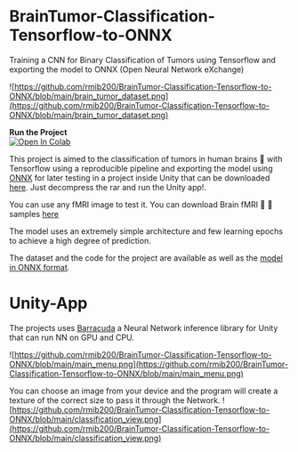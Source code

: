 # BrainTumor-Classification-Tensorflow-to-ONNX
Training a CNN for Binary Classification of Tumors using Tensorflow and exporting the model to ONNX (Open Neural Network eXchange)

![https://github.com/rmib200/BrainTumor-Classification-Tensorflow-to-ONNX/blob/main/brain_tumor_dataset.png](https://github.com/rmib200/BrainTumor-Classification-Tensorflow-to-ONNX/blob/main/brain_tumor_dataset.png)

__Run the Project__ <br> [![Open In Colab](https://colab.research.google.com/assets/colab-badge.svg)]( https://colab.research.google.com/github/rmib200/BrainTumor-Classification-Tensorflow-to-ONNX/blob/main/BrainTumor_Tensorflow_Classification_ONNX.ipynb)

This project is aimed to the classification of tumors in human brains 🧠 with Tensorflow using a reproducible pipeline and exporting the model using [ONNX](https://onnx.ai) for later testing in a project inside Unity that can be downloaded [here](https://github.com/rmib200/BrainTumor-Classification-Tensorflow-to-ONNX/blob/main/brain_tumor_app.rar). Just decompress the rar and run the Unity app!. 

You can use any fMRI image to test it. You can download Brain fMRI 🧠 🧠 samples [here](https://www.kaggle.com/navoneel/brain-mri-images-for-brain-tumor-detection)

The model uses an extremely simple architecture and few learning epochs to achieve a high degree of prediction.

The dataset and the code for the project are available as well as the [model in ONNX format](https://github.com/rmib200/BrainTumor-Classification-Tensorflow-to-ONNX/blob/main/brainTumorModel.onnx).


# Unity-App
The projects uses [Barracuda](https://github.com/Unity-Technologies/barracuda-release) a Neural Network inference library for Unity that can run NN on GPU and CPU.

![https://github.com/rmib200/BrainTumor-Classification-Tensorflow-to-ONNX/blob/main/main_menu.png](https://github.com/rmib200/BrainTumor-Classification-Tensorflow-to-ONNX/blob/main/main_menu.png)

You can choose an image from your device and the program will create a texture of the correct size to pass it through the Network.
![https://github.com/rmib200/BrainTumor-Classification-Tensorflow-to-ONNX/blob/main/classification_view.png](https://github.com/rmib200/BrainTumor-Classification-Tensorflow-to-ONNX/blob/main/classification_view.png)
